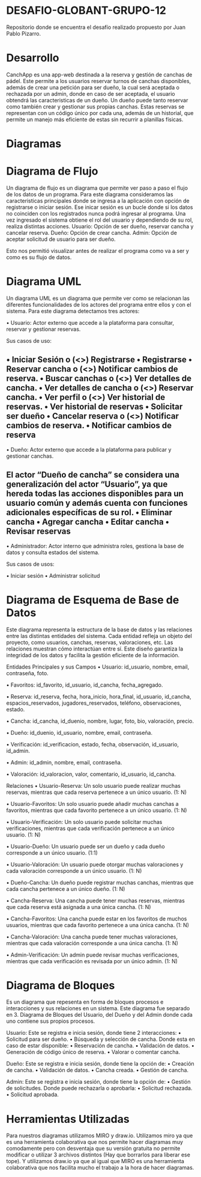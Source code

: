 # DESAFIO-GLOBANT-GRUPO-12
Repositorio donde se encuentra el desafío realizado propuesto por Juan Pablo Pizarro.

# Desarrollo

CanchApp es una app-web destinada a la reserva y gestión de canchas de pádel. Este permite a los usuarios reservar turnos de canchas disponibles, además de crear una petición para ser dueño, la cual será aceptada o rechazada por un admin, donde en caso de ser aceptada, el usuario obtendrá las caracteristicas de un dueño. Un dueño puede tanto reservar como también crear y gestionar sus propias canchas. Estas reservas se representan con un código único por cada una, además de un historial, que permite un manejo más eficiente de estas sin recurrir a planillas físicas.

# Diagramas

# Diagrama de Flujo
Un diagrama de flujo es un diagrama que permite ver paso a paso el flujo de los datos de un programa.
Para este diagrama consideramos las caracteristicas principales donde se ingresa a la aplicación con opción de registrarse o iniciar sesión. Ese inicar sesión es un bucle donde si los datos no coinciden con los registrados nunca podrá ingresar al programa.
Una vez ingresado el sistema obtiene el rol del usuario y dependiendo de su rol, realiza distintas acciones.
Usuario: Opción de ser dueño, reservar cancha y cancelar reserva.
Dueño: Opción de crear cancha.
Admin: Opción de aceptar solicitud de usuario para ser dueño.

Esto nos permitió visualizar antes de realizar el programa como va a ser y como es su flujo de datos.


# Diagrama UML
Un diagrama UML es un diagrama que permite ver como se relacionan las diferentes funcionalidades de los actores del programa entre ellos y con el sistema.
Para este diagrama detectamos tres actores:

•	Usuario: Actor externo que accede a la plataforma para consultar, reservar y gestionar reservas.

Sus casos de uso:

•	Iniciar Sesión
o	(<<extend>>) Registrarse
•	Registrarse
•	Reservar cancha
o	(<<include>>) Notificar cambios de reserva.
•	Buscar canchas
o	(<<extend>>) Ver detalles de cancha.
•	Ver detalles de cancha
o	(<<extend>>) Reservar cancha.
•	Ver perfil
o	(<<extend>>) Ver historial de reservas.
•	Ver historial de reservas
•	Solicitar ser dueño
•	Cancelar reserva
o	(<<include>>) Notificar cambios de reserva.
•	Notificar cambios de reserva
--------------------------------------------------------------------------------------------------------------------------------------------------------------------
•	Dueño: Actor externo que accede a la plataforma para publicar y gestionar canchas.

El actor “Dueño de cancha” se considera una generalización del actor “Usuario”, ya que hereda todas las acciones disponibles para un usuario común y además cuenta con funciones adicionales específicas de su rol.
•	Eliminar cancha
•	Agregar cancha
•	Editar cancha
•	Revisar reservas
--------------------------------------------------------------------------------------------------------------------------------------------------------------------
•	Administrador: Actor interno que administra roles, gestiona la base de datos y consulta estados del sistema.

Sus casos de usos:

•	Iniciar sesión
•	Administrar solicitud

# Diagrama de Esquema de Base de Datos
Este diagrama representa la estructura de la base de datos y las relaciones entre las distintas entidades del sistema. Cada entidad refleja un objeto del proyecto, como usuarios, canchas, reservas, valoraciones, etc. Las relaciones muestran cómo interactúan entre sí. Este diseño garantiza la integridad de los datos y facilita la gestión eficiente de la información.

Entidades Principales y sus Campos
•	Usuario: id_usuario, nombre, email, contraseña, foto.

•	Favoritos: id_favorito, id_usuario, id_cancha, fecha_agregado. 

•	Reserva: id_reserva, fecha, hora_inicio, hora_final, id_usuario, id_cancha, espacios_reservados, jugadores_reservados, teléfono, observaciones, estado. 

•	Cancha: id_cancha, id_duenio, nombre, lugar, foto, bio, valoración, precio. 

•	Dueño: id_duenio, id_usuario, nombre, email, contraseña. 

•	Verificación: id_verificacion, estado, fecha, observación, id_usuario, id_admin.

•	Admin: id_admin, nombre, email, contraseña.

• Valoración: id_valoracion, valor, comentario, id_usuario, id_cancha.

Relaciones 
•	Usuario-Reserva: Un solo usuario puede realizar muchas reservas, mientras que cada reserva pertenece a un único usuario. (1: N) 

•	Usuario-Favoritos: Un solo usuario puede añadir muchas canchas a favoritos, mientras que cada favorito pertenece a un único usuario. (1: N) 

•	Usuario-Verificación: Un solo usuario puede solicitar muchas verificaciones, mientras que cada verificación pertenece a un único usuario. (1: N) 

•	Usuario-Dueño: Un usuario puede ser un dueño y cada dueño corresponde a un único usuario. (1:1)

• Usuario-Valoración: Un usuario puede otorgar muchas valoraciones y cada valoración corresponde a un único usuario. (1: N)

•	Dueño-Cancha: Un dueño puede registrar muchas canchas, mientras que cada cancha pertenece a un único dueño. (1: N) 

•	Cancha-Reserva: Una cancha puede tener muchas reservas, mientras que cada reserva está asignada a una única cancha. (1: N) 

•	Cancha-Favoritos: Una cancha puede estar en los favoritos de muchos usuarios, mientras que cada favorito pertenece a una única cancha. (1: N)

• Cancha-Valoración: Una cancha puede tener muchas valoraciones, mientras que cada valoración corresponde a una única cancha. (1: N)

•	Admin-Verificación: Un admin puede revisar muchas verificaciones, mientras que cada verificación es revisada por un único admin. (1: N)

# Diagrama de Bloques
Es un diagrama que repesenta en forma de bloques procesos e interacciones y sus relaciones en un sistema.
Este diagrama fue separado en 3. Diagrama de Bloques del Usuario, del Dueño y del Admin donde cada uno contiene sus propios procesos.

Usuario: Este se registra e inicia sesión, donde tiene 2 interacciones:
• Solicitud para ser dueño.
• Búsqueda y selección de cancha. Donde esta en caso de estar disponible:
  • Reservación de cancha.
  • Validación de datos.
  • Generación de código único de reserva.
  • Valorar o comentar cancha.

Dueño: Este se registra e inicia sesión, donde tiene la opción de:
• Creación de cancha.
• Validación de datos.
• Cancha creada.
• Gestión de cancha.

Admin: Este se registra e inicia sesión, donde tiene la opción de:
• Gestión de solicitudes. Donde puede rechazarla o aprobarla:
  • Solicitud rechazada.
  • Solicitud aprobada.  




# Herramientas Utilizadas

Para nuestros diagramas utilizamos MIRO y draw.io.
Utilizamos miro ya que es una herramienta colaborativa que nos permite hacer diagramas muy comodamente pero con desventaja que su versión gratuita no permite modificar o utilizar 3 archivos distintos (Hay que borrarlos para liberar ese tope).
Y utilizamos draw.io ya que al igual que MIRO es una herramienta colaborativa que nos facilita mucho el trabajo a la hora de hacer diagramas.
